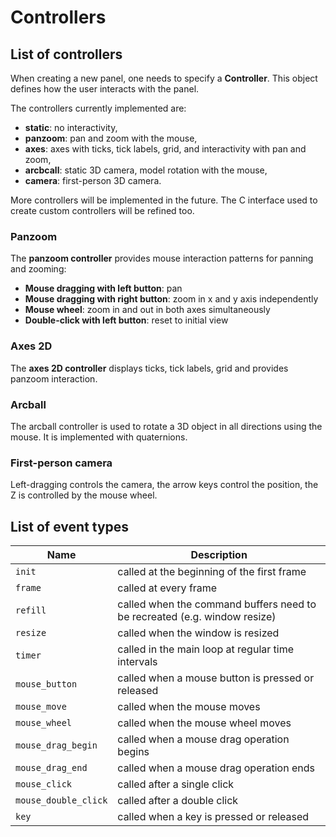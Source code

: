 # Controllers

## List of controllers


When creating a new panel, one needs to specify a **Controller**. This object defines how the user interacts with the panel.

The controllers currently implemented are:

* **static**: no interactivity,
* **panzoom**: pan and zoom with the mouse,
* **axes**: axes with ticks, tick labels, grid, and interactivity with pan and zoom,
* **arcbcall**: static 3D camera, model rotation with the mouse,
* **camera**: first-person 3D camera.

More controllers will be implemented in the future. The C interface used to create custom controllers will be refined too.

### Panzoom

The **panzoom controller** provides mouse interaction patterns for panning and zooming:

* **Mouse dragging with left button**: pan
* **Mouse dragging with right button**: zoom in x and y axis independently
* **Mouse wheel**: zoom in and out in both axes simultaneously
* **Double-click with left button**: reset to initial view

### Axes 2D

The **axes 2D controller** displays ticks, tick labels, grid and provides panzoom interaction.

### Arcball

The arcball controller is used to rotate a 3D object in all directions using the mouse. It is implemented with quaternions.

### First-person camera

Left-dragging controls the camera, the arrow keys control the position, the Z is controlled by the mouse wheel.





## List of event types

| Name | Description |
| ---- | ---- |
| `init` | called at the beginning of the first frame |
| `frame` | called at every frame |
| `refill` | called when the command buffers need to be recreated (e.g. window resize) |
| `resize` | called when the window is resized |
| `timer` | called in the main loop at regular time intervals |
| `mouse_button` | called when a mouse button is pressed or released |
| `mouse_move` | called when the mouse moves |
| `mouse_wheel` | called when the mouse wheel moves |
| `mouse_drag_begin` | called when a mouse drag operation begins |
| `mouse_drag_end` | called when a mouse drag operation ends |
| `mouse_click` | called after a single click |
| `mouse_double_click` | called after a double click |
| `key` | called when a key is pressed or released |
